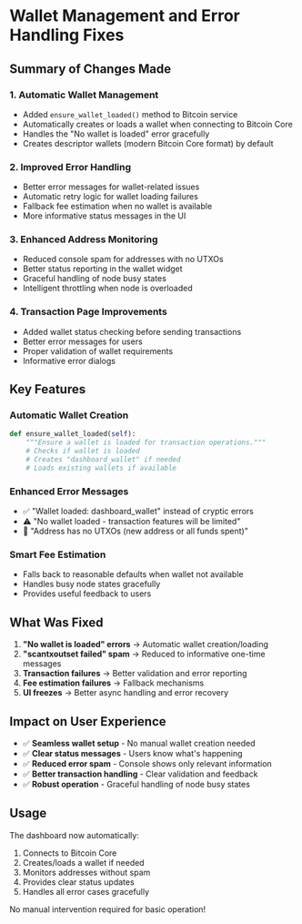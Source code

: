 # Wallet Management and Error Handling Fixes

## Summary of Changes Made

### 1. **Automatic Wallet Management**
- Added `ensure_wallet_loaded()` method to Bitcoin service
- Automatically creates or loads a wallet when connecting to Bitcoin Core
- Handles the "No wallet is loaded" error gracefully
- Creates descriptor wallets (modern Bitcoin Core format) by default

### 2. **Improved Error Handling**
- Better error messages for wallet-related issues
- Automatic retry logic for wallet loading failures
- Fallback fee estimation when no wallet is available
- More informative status messages in the UI

### 3. **Enhanced Address Monitoring**
- Reduced console spam for addresses with no UTXOs
- Better status reporting in the wallet widget
- Graceful handling of node busy states
- Intelligent throttling when node is overloaded

### 4. **Transaction Page Improvements**
- Added wallet status checking before sending transactions
- Better error messages for users
- Proper validation of wallet requirements
- Informative error dialogs

## Key Features

### **Automatic Wallet Creation**
```python
def ensure_wallet_loaded(self):
    """Ensure a wallet is loaded for transaction operations."""
    # Checks if wallet is loaded
    # Creates "dashboard_wallet" if needed
    # Loads existing wallets if available
```

### **Enhanced Error Messages**
- ✅ "Wallet loaded: dashboard_wallet" instead of cryptic errors
- ⚠️ "No wallet loaded - transaction features will be limited" 
- 📍 "Address has no UTXOs (new address or all funds spent)"

### **Smart Fee Estimation**
- Falls back to reasonable defaults when wallet not available
- Handles busy node states gracefully
- Provides useful feedback to users

## What Was Fixed

1. **"No wallet is loaded" errors** → Automatic wallet creation/loading
2. **"scantxoutset failed" spam** → Reduced to informative one-time messages
3. **Transaction failures** → Better validation and error reporting
4. **Fee estimation failures** → Fallback mechanisms
5. **UI freezes** → Better async handling and error recovery

## Impact on User Experience

- ✅ **Seamless wallet setup** - No manual wallet creation needed
- ✅ **Clear status messages** - Users know what's happening
- ✅ **Reduced error spam** - Console shows only relevant information
- ✅ **Better transaction handling** - Clear validation and feedback
- ✅ **Robust operation** - Graceful handling of node busy states

## Usage

The dashboard now automatically:
1. Connects to Bitcoin Core
2. Creates/loads a wallet if needed
3. Monitors addresses without spam
4. Provides clear status updates
5. Handles all error cases gracefully

No manual intervention required for basic operation!
